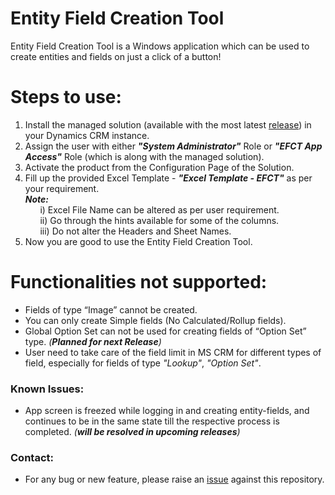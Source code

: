 # Entity Field Creation Tool
Entity Field Creation Tool is a Windows application which can be used to create entities and fields on just a click of a button!
<!--For detailed use of the product, watch the video: <a href="https://www.youtube.com" target="_blank">Entity Field Creation Tool | Demonstration</a>-->

# Steps to use:
1. Install the managed solution (available with the most latest [release](https://github.com/rameelkhan/Entity-Field-Creation-Tool/releases)) in your Dynamics CRM instance.
2. Assign the user with either ***"System Administrator"*** Role or ***"EFCT App Access"*** Role (which is along with the managed solution).
3. Activate the product from the Configuration Page of the Solution.
4. Fill up the provided Excel Template - ***"Excel Template - EFCT"*** as per your requirement.\
***Note:***\
&nbsp;&nbsp;&nbsp;&nbsp;&nbsp;&nbsp;i) Excel File Name can be altered as per user requirement.\
&nbsp;&nbsp;&nbsp;&nbsp;&nbsp;&nbsp;ii) Go through the hints available for some of the columns.\
&nbsp;&nbsp;&nbsp;&nbsp;&nbsp;&nbsp;iii) Do not alter the Headers and Sheet Names.
5. Now you are good to use the Entity Field Creation Tool.

# Functionalities not supported:
* Fields of type “Image” cannot be created.
* You can only create Simple fields (No Calculated/Rollup fields).
* Global Option Set can not be used for creating fields of “Option Set” type. *(**Planned for next Release**)*
* User need to take care of the field limit in MS CRM for different types of field, especially for fields of type *"Lookup"*, *"Option Set"*.

### Known Issues:
* App screen is freezed while logging in and creating entity-fields, and continues to be in the same state till the respective process is completed. *(**will be resolved in upcoming releases**)*

### Contact:
* For any bug or new feature, please raise an [issue](https://github.com/rameelkhan/Entity-Field-Creation-Tool/issues) against this repository.

